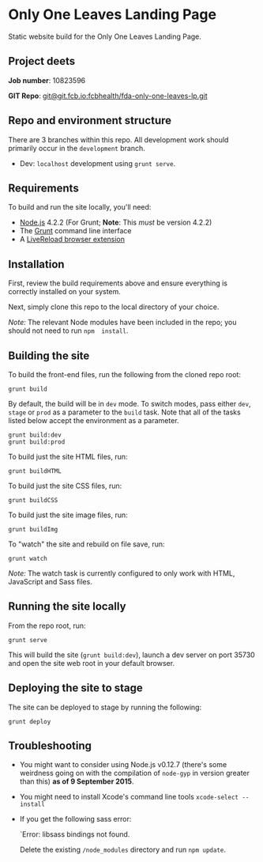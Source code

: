 Only One Leaves Landing Page
=============

Static website build for the Only One Leaves Landing Page.

## Project deets

**Job number**: 10823596

**GIT Repo**: [git@git.fcb.io:fcbhealth/fda-only-one-leaves-lp.git](git@git.fcb.io:fcbhealth/fda-only-one-leaves-lp.git)

## Repo and environment structure

There are 3 branches within this repo. All development work should primarily occur in the `development` branch.

* Dev: `localhost` development using `grunt serve`.

## Requirements

To build and run the site locally, you'll need:

* [Node.js](http://nodejs.org/) 4.2.2 (For Grunt; **Note**: This _must_ be version 4.2.2)
* The [Grunt](http://gruntjs.com/getting-started) command line interface
* A [LiveReload browser extension](http://livereload.com/extensions/)

## Installation

First, review the build requirements above and ensure everything is correctly installed on your system.

Next, simply clone this repo to the local directory of your choice.

_Note:_ The relevant Node modules have been included in the repo; you should not need to run `npm  install`.

## Building the site

To build the front-end files, run the following from the cloned repo root:

    grunt build

By default, the build will be in `dev` mode. To switch modes, pass either `dev`, `stage` or `prod` as a parameter to the `build` task. Note that all of the tasks listed below accept the environment as a parameter.

    grunt build:dev
    grunt build:prod

To build just the site HTML files, run:

    grunt buildHTML

To build just the site CSS files, run:

    grunt buildCSS

To build just the site image files, run:

    grunt buildImg

To "watch" the site and rebuild on file save, run:

    grunt watch

_Note:_ The watch task is currently configured to only work with HTML, JavaScript and Sass files.

## Running the site locally

From the repo root, run:

    grunt serve

This will build the site (`grunt build:dev`), launch a dev server on port 35730 and open the site web root in your default browser.

## Deploying the site to stage

The site can be deployed to stage by running the following:

    grunt deploy 

## Troubleshooting

* You might want to consider using Node.js v0.12.7 (there's some weirdness going on with the compilation of `node-gyp` in version greater than this) __as of 9 September 2015__.
* You might need to install Xcode's command line tools `xcode-select --install`
* If you get the following sass error:

  `Error: libsass bindings not found.

  Delete the existing `/node_modules` directory and run `npm update`.


